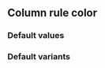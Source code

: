 ## Column rule color


<!-- <values.columnRuleColor> -->
### Default values

<!-- </values.columnRuleColor> -->

<!-- <variants.columnRuleColor> -->
### Default variants

<!-- </variants.columnRuleColor> -->